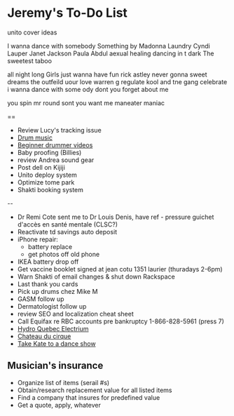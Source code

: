 # Jeremy's To-Do List

unito cover ideas

I wanna dance with somebody
Something by Madonna
Laundry
Cyndi Lauper
Janet Jackson
Paula Abdul
aexual healing 
dancing in t dark
The sweetest taboo

all night long 
Girls just wanna have fun
rick astley never gonna 
sweet dreams
the outfeild uour love
warren g regulate
kool and tne gang celebrate
i wanna dance with some ody
dont you forget about me 

you spin mr round
sont you want me
maneater 
maniac

==

- Review Lucy's tracking issue
- [Drum music](https://www.youtube.com/watch?v=dhVsbb61CpY)
- [Beginner drummer videos](https://www.drumstheword.com/product/beginner-video-drum-lessons-starter-new-learn-how-play-drums-easy-download-drum-pack/)
- Baby proofing (Billies)
- review Andrea sound gear
- Post dell on Kijiji
- Unito deploy system
- Optimize tome park
- Shakti booking system

--

- Dr Remi Cote sent me to Dr Louis Denis, have ref - pressure guichet d'accès en santé mentale (CLSC?)
- Reactivate td savings auto deposit
- iPhone repair:
  - battery replace
  - get photos off old phone
- IKEA battery drop off
- Get vaccine booklet signed at jean cotu 1351 laurier (thuradays 2-6pm)
- Warn Shakti of email changes & shut down Rackspace
- Last thank you cards
- Pick up drums chez Mike M
- GASM follow up
- Dermatologist follow up
- review SEO and localization cheat sheet
- Call Equifax re RBC accounts pre bankruptcy 1-866-828-5961 (press 7)
- [Hydro Quebec Electrium](http://www.hydroquebec.com/visit/monteregie/electrium.html)
- [Chateau du cirque](https://www.chateau-cirque.com/)
- [Take Kate to a dance show](https://www.quebecdanse.org/)

## Musician's insurance

- Organize list of items (serail #s)
- Obtain/research replacement value for all listed items
- Find a company that insures for predefined value
- Get a quote, apply, whatever
